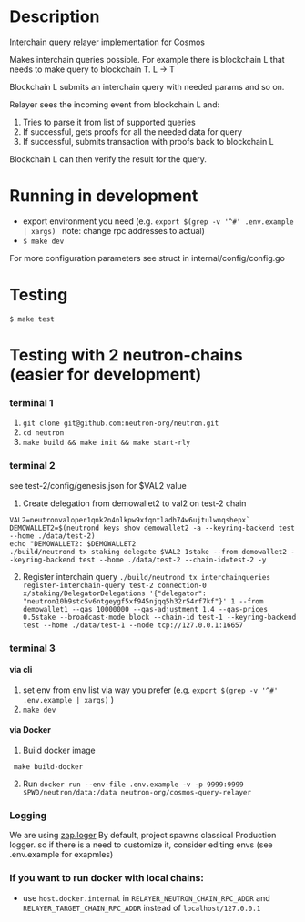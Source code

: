 # Description
Interchain query relayer implementation for Cosmos

Makes interchain queries possible.
For example there is blockchain L that needs to make query to blockchain T.
L -> T

Blockchain L submits an interchain query with needed params and so on.

Relayer sees the incoming event from blockchain L and:
1. Tries to parse it from list of supported queries
2. If successful, gets proofs for all the needed data for query
3. If successful, submits transaction with proofs back to blockchain L

Blockchain L can then verify the result for the query.

# Running in development
- export environment you need (e.g. `export $(grep -v '^#' .env.example | xargs) ` note: change rpc addresses to actual)
- `$ make dev`

For more configuration parameters see struct in internal/config/config.go

# Testing
`$ make test`

# Testing with 2 neutron-chains (easier for development)

### terminal 1

1. `git clone git@github.com:neutron-org/neutron.git`
2. `cd neutron`
3. `make build && make init && make start-rly`

### terminal 2
see test-2/config/genesis.json for $VAL2 value

1. Create delegation from demowallet2 to val2 on test-2 chain
```
VAL2=neutronvaloper1qnk2n4nlkpw9xfqntladh74w6ujtulwnqshepx`
DEMOWALLET2=$(neutrond keys show demowallet2 -a --keyring-backend test --home ./data/test-2)
echo "DEMOWALLET2: $DEMOWALLET2
./build/neutrond tx staking delegate $VAL2 1stake --from demowallet2 --keyring-backend test --home ./data/test-2 --chain-id=test-2 -y
```
2. Register interchain query
`./build/neutrond tx interchainqueries register-interchain-query test-2 connection-0 x/staking/DelegatorDelegations '{"delegator": "neutron10h9stc5v6ntgeygf5xf945njqq5h32r54rf7kf"}' 1 --from demowallet1 --gas 10000000 --gas-adjustment 1.4 --gas-prices 0.5stake --broadcast-mode block --chain-id test-1 --keyring-backend test --home ./data/test-1 --node tcp://127.0.0.1:16657`

### terminal 3
#### via cli
1. set env from env list via way you prefer (e.g. `export $(grep -v '^#' .env.example | xargs)` )
2. `make dev`


#### via Docker

1. Build docker image 
```
 make build-docker
 ```
2. Run
 `docker run --env-file .env.example -v -p 9999:9999 $PWD/neutron/data:/data neutron-org/cosmos-query-relayer`

### Logging
We are using [zap.loger](https://github.com/uber-go/zap)
By default, project spawns classical Production logger. so if there is a need to customize it, consider editing envs (see .env.example for exapmles)

### If you want to run docker with local chains:
- use `host.docker.internal` in `RELAYER_NEUTRON_CHAIN_RPC_ADDR` and `RELAYER_TARGET_CHAIN_RPC_ADDR` instead of `localhost/127.0.0.1` 
